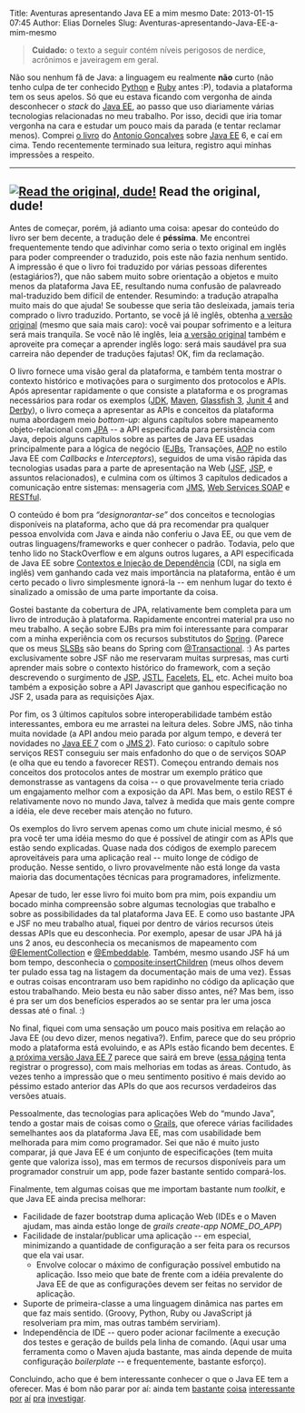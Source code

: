 Title: Aventuras apresentando Java EE a mim mesmo
Date: 2013-01-15 07:45
Author: Elias Dorneles
Slug: Aventuras-apresentando-Java-EE-a-mim-mesmo

> **Cuidado:** o texto a seguir contém níveis perigosos de nerdice,
> acrônimos e javeiragem em geral.

Não sou nenhum fã de Java: a linguagem eu realmente **não** curto (não
tenho culpa de ter conhecido
[Python](http://www.python.org/ "Python.org") e
[Ruby](http://www.ruby-lang.org/ "Ruby-Lang.org") antes :P), todavia a
plataforma tem os seus apelos. Só que eu estava ficando com vergonha de
ainda desconhecer o *stack* do [Java
EE](http://en.wikipedia.org/wiki/Java_EE), ao passo que uso diariamente
várias tecnologias relacionadas no meu trabalho. Por isso, decidi que
iria tomar vergonha na cara e estudar um pouco mais da parada (e tentar
reclamar menos). Comprei [o
livro](http://antoniogoncalves.org/2009/02/13/java-ee-6-book/) do
[Antonio Goncalves](http://antoniogoncalves.org/) sobre [Java
EE](http://en.wikipedia.org/wiki/Java_EE) 6, e caí em cima. Tendo
recentemente terminado sua leitura, registro aqui minhas impressões a
respeito.

  ---------------------------------------------------------------------------------------------------------------------------------------------------------------------------------------
  [![Read the original, dude!](http://eljunior.files.wordpress.com/2013/01/intro-javaee.png?w=300)](http://www.amazon.com/Beginning-Java-Platform-GlassFish-Professional/dp/1430219548)
  Read the original, dude!
  ---------------------------------------------------------------------------------------------------------------------------------------------------------------------------------------

Antes de começar, porém, já adianto uma coisa: apesar do conteúdo do
livro ser bem decente, a tradução dele é **péssima**. Me encontrei
frequentemente tendo que adivinhar como seria o texto original em inglês
para poder compreender o traduzido, pois este não fazia nenhum sentido.
A impressão é que o livro foi traduzido por várias pessoas diferentes
(estagiários?), que não sabem muito sobre orientação a objetos e muito
menos da plataforma Java EE, resultando numa confusão de palavreado
mal-traduzido bem difícil de entender. Resumindo: a tradução atrapalha
muito mais do que ajuda! Se soubesse que seria tão desleixada, jamais
teria comprado o livro traduzido. Portanto, se você já lê inglês,
obtenha [a versão
original](http://www.amazon.com/Beginning-Java-Platform-GlassFish-Professional/dp/1430219548)
(mesmo que saia mais caro): você vai poupar sofrimento e a leitura será
mais tranquila. Se você não lê inglês, leia [a versão
original](http://www.amazon.com/Beginning-Java-Platform-GlassFish-Professional/dp/1430219548 "Beginning Java EE 6 Platform with Glassfish 3")
também e aproveite pra começar a aprender inglês logo: será mais
saudável pra sua carreira não depender de traduções fajutas! OK, fim da
reclamação.

O livro fornece uma visão geral da plataforma, e também tenta mostrar o
contexto histórico e motivações para o surgimento dos protocolos e APIs.
Após apresentar rapidamente o que consiste a plataforma e os programas
necessários para rodar os exemplos
([JDK](http://en.wikipedia.org/wiki/Java_Development_Kit),
[Maven](https://maven.apache.org/), [Glassfish
3](http://glassfish.java.net/), [Junit
4](http://en.wikipedia.org/wiki/JUnit) and
[Derby](http://db.apache.org/derby)), o livro começa a apresentar as
APIs e conceitos da plataforma numa abordagem meio *bottom-up*: alguns
capítulos sobre mapeamento objeto-relacional com
[JPA](http://en.wikipedia.org/wiki/Java_Persistence_API) -- a API
especificada para persistência com Java, depois alguns capítulos sobre
as partes de Java EE usadas principalmente para a lógica de negócio
([EJBs](http://en.wikipedia.org/wiki/Enterprise_JavaBeans), Transações,
[AOP](http://en.wikipedia.org/wiki/Aspect-oriented_programming) no
estilo Java EE com *Callbacks* e *Interceptors*), seguidos de uma visão
rápida das tecnologias usadas para a parte de apresentação na Web
([JSF](http://en.wikipedia.org/wiki/JavaServer_Faces),
[JSP](http://en.wikipedia.org/wiki/JavaServer_Pages), e assuntos
relacionados), e culmina com os últimos 3 capítulos dedicados a
comunicação entre sistemas: mensageria com
[JMS](http://en.wikipedia.org/wiki/Java_Message_Service), [Web Services
SOAP](http://en.wikipedia.org/wiki/Java_API_for_XML_Web_Services) e
[RESTful](http://en.wikipedia.org/wiki/Java_API_for_RESTful_Web_Services).

O conteúdo é bom pra *“designorantar-se”* dos conceitos e tecnologias
disponíveis na plataforma, acho que dá pra recomendar pra qualquer
pessoa envolvida com Java e ainda não conferiu o Java EE, ou que vem de
outras linguagens/frameworks e quer conhecer o padrão. Todavia, pelo que
tenho lido no StackOverflow e em alguns outros lugares, a API
especificada de Java EE sobre [Contextos e Injeção de
Dependência](http://docs.oracle.com/javaee/6/tutorial/doc/gjbnr.html)
(CDI, na sigla em inglês) vem ganhando cada vez mais importância na
plataforma, então é um certo pecado o livro simplesmente ignorá-la -- em
nenhum lugar do texto é sinalizado a omissão de uma parte importante da
coisa.

Gostei bastante da cobertura de JPA, relativamente bem completa para um
livro de introdução à plataforma. Rapidamente encontrei material pra uso
no meu trabalho. A seção sobre EJBs pra mim foi interessante para
comparar com a minha experiência com os recursos substitutos do
[Spring](http://en.wikipedia.org/wiki/Spring_Framework). (Parece que os
meus [SLSBs](http://en.wikipedia.org/wiki/Session_Beans#Stateless_Session_Beans)
são beans do Spring com
[@Transactional](http://static.springsource.org/spring/docs/2.5.x/api/org/springframework/transaction/annotation/Transactional.html).
:) As partes exclusivamente sobre JSF não me reservaram muitas
surpresas, mas curti aprender mais sobre o contexto histórico do
framework, com a seção descrevendo o surgimento de
[JSP](http://en.wikipedia.org/wiki/JavaServer_Pages),
[JSTL](http://en.wikipedia.org/wiki/JavaServer_Pages_Standard_Tag_Library),
[Facelets](http://en.wikipedia.org/wiki/Facelets),
[EL](http://en.wikipedia.org/wiki/Unified_Expression_Language), etc.
Achei muito boa também a exposição sobre a API Javascript que ganhou
especificação no JSF 2, usada para as requisições Ajax.

Por fim, os 3 últimos capítulos sobre interoperabilidade também estão
interessantes, embora eu me arrastei na leitura deles. Sobre JMS, não
tinha muita novidade (a API andou meio parada por algum tempo, e deverá
ter novidades no [Java EE 7](http://jcp.org/en/jsr/detail?id=342) com o
[JMS 2](http://jcp.org/en/jsr/detail?id=343)). Fato curioso: o capítulo
sobre serviços REST conseguiu ser mais enfadonho do que o de serviços
SOAP (e olha que eu tendo a favorecer REST). Começou entrando demais nos
conceitos dos protocolos antes de mostrar um exemplo prático que
demonstrasse as vantagens da coisa -- o que provavelmente teria criado
um engajamento melhor com a exposição da API. Mas bem, o estilo REST é
relativamente novo no mundo Java, talvez à medida que mais gente compre
a idéia, ele deve receber mais atenção no futuro.

Os exemplos do livro servem apenas como um chute inicial mesmo, é só pra
você ter uma idéia mesmo do que é possível de atingir com as APIs que
estão sendo explicadas. Quase nada dos códigos de exemplo parecem
aproveitáveis para uma aplicação real -- muito longe de código de
produção. Nesse sentido, o livro provavelmente não está longe da vasta
maioria das documentações técnicas para programadores, infelizmente.

Apesar de tudo, ler esse livro foi muito bom pra mim, pois expandiu um
bocado minha compreensão sobre algumas tecnologias que trabalho e sobre
as possibilidades da tal plataforma Java EE. E como uso bastante JPA e
JSF no meu trabalho atual, fiquei por dentro de vários recursos úteis
dessas APIs que eu desconhecia. Por exemplo, apesar de usar JPA há já
uns 2 anos, eu desconhecia os mecanismos de mapeamento com
[@ElementCollection](http://docs.oracle.com/javaee/6/api/javax/persistence/ElementCollection.html)
e
[@Embeddable](http://docs.oracle.com/javaee/6/api/javax/persistence/Embeddable.html).
Também, mesmo usando JSF há um bom tempo, desconhecia o
[composite:insertChildren](http://docs.oracle.com/javaee/6/javaserverfaces/2.0/docs/pdldocs/facelets/composite/insertChildren.html)
(meus olhos devem ter pulado essa tag na listagem da documentação mais
de uma vez). Essas e outras coisas encontraram uso bem rapidinho no
código da aplicação que estou trabalhando. Meio besta eu não saber disso
antes, né? Mas bem, isso é pra ser um dos benefícios esperados ao se
sentar pra ler uma josca dessas até o final. :)

No final, fiquei com uma sensação um pouco mais positiva em relação ao
Java EE (ou devo dizer, menos negativa?). Enfim, parece que do seu
próprio modo a plataforma está evoluindo, e as APIs estão ficando bem
decentes. E [a próxima versão Java EE
7](http://jcp.org/en/jsr/detail?id=342) parece que sairá em breve ([essa
página](http://jdevelopment.nl/open-source/java-ee-7-progress-page/)
tenta registrar o progresso), com mais melhorias em todas as áreas.
Contudo, às vezes tenho a impressão que o meu sentimento positivo é mais
devido ao péssimo estado anterior das APIs do que aos recursos
verdadeiros das versões atuais.

Pessoalmente, das tecnologias para aplicações Web do “mundo Java”, tendo
a gostar mais de coisas como o [Grails](http://grails.org/), que oferece
várias facilidades semelhantes aos da plataforma Java EE, mas com
usabilidade bem melhorada para mim como programador. Sei que não é muito
justo comparar, já que Java EE é um conjunto de especificações (tem
muita gente que valoriza isso), mas em termos de recursos disponíveis
para um programador construir um app, pode fazer bastante sentido
compará-los.

Finalmente, tem algumas coisas que me importam bastante num *toolkit*, e
que Java EE ainda precisa melhorar:

-   Facilidade de fazer bootstrap duma aplicação Web (IDEs e o Maven
    ajudam, mas ainda estão longe de *grails create-app NOME\_DO\_APP*)
-   Facilidade de instalar/publicar uma aplicação -- em especial,
    minimizando a quantidade de configuração a ser feita para os
    recursos que ela vai usar.
    -   Envolve colocar o máximo de configuração possível embutido na
        aplicação. Isso meio que bate de frente com a idéia prevalente
        do Java EE de que as configurações devem ser feitas no servidor
        de aplicação.
-   Suporte de primeira-classe a uma linguagem dinâmica nas partes em
    que faz mais sentido. (Groovy, Python, Ruby ou JavaScript já
    resolveriam pra mim, mas outras também serviriam).
-   Independência de IDE -- quero poder acionar facilmente a execução
    dos testes e geração de builds pela linha de comando. (Aqui usar uma
    ferramenta como o Maven ajuda bastante, mas ainda depende de muita
    configuração *boilerplate* -- e frequentemente, bastante esforço).

Concluindo, acho que é bem interessante conhecer o que o Java EE tem a
oferecer. Mas é bom não parar por aí: ainda tem
[bastante](http://www.playframework.org/) [coisa](http://torquebox.org/)
[interessante](http://grails.org/) [por](http://www.joodoweb.com/)
[aí](http://www.webnoir.org/) [pra](http://griffon.codehaus.org/)
[investigar](http://appfuse.org/).

